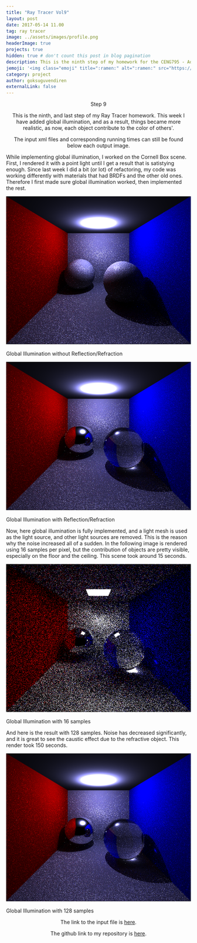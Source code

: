 ```yaml
---
title: "Ray Tracer Vol9"
layout: post
date: 2017-05-14 11.00
tag: ray tracer
image: ../assets/images/profile.png
headerImage: true
projects: true
hidden: true # don't count this post in blog pagination
description: This is the ninth step of my homework for the CENG795 - Advanced Ray Tracing course.
jemoji: '<img class="emoji" title=":ramen:" alt=":ramen:" src="https://assets.github.com/images/icons/emoji/unicode/1f320.png" height="20" width="20" align="absmiddle">'
category: project
author: goksuguvendiren
externalLink: false
---
```

<center> Step 9 </center>
<center>
<p>
This is the ninth, and last step of my Ray Tracer homework. This week I have added global illumination, and as a result,
things became more realistic, as now, each object contribute to the color of others'.

</p>

<p>
The input xml files and corresponding running times can still be found below each output image.
</p>

</center>

<p>
While implementing global illumination, I worked on the Cornell Box scene. First, I rendered it with a point light until
I get a result that is satistying enough. Since last week I did a bit (or lot) of refactoring, my code was working differently
with materials that had BRDFs and the other old ones. Therefore I first made sure global illumination worked, then implemented
the rest.
</p>

<p align="center">
  <img src="../assets/images/9/global_first.png" alt="Global Illumination without Reflection/Refraction"/>
  <figcaption>Global Illumination without Reflection/Refraction</figcaption>
</p>



<p align="center">
  <img src="../assets/images/9/global_second.png" alt="Global Illumination with Reflection/Refraction"/>
  <figcaption>Global Illumination with Reflection/Refraction</figcaption>
</p>


<p>
Now, here global illumination is fully implemented, and a light mesh is used as the light source, and other light sources
are removed. This is the reason why the noise increased all of a sudden. In the following image is rendered using 16 samples
per pixel, but the contribution of objects are pretty visible, especially on the floor and the ceiling. This scene took
around 15 seconds.
</p>

<p align="center">
  <img src="../assets/images/9/global_third.png" alt="Global Illumination"/>
  <figcaption>Global Illumination with 16 samples</figcaption>
</p>

<p>
And here is the result with 128 samples. Noise has decreased significantly, and it is great to see the caustic effect
due to the refractive object. This render took 150 seconds.
</p>

<p align="center">
  <img src="../assets/images/9/global_second.png" alt="Global Illumination with 128 samples"/>
    <figcaption>Global Illumination with 128 samples</figcaption>
</p>
<center>

<p>
The link to the input file is
<a href="https://github.com/goksuguvendiren/AdvancedRayTracing/blob/master/inputs/9/cornellbox_ldr.xml">here</a>.
</p>

<center>
<p>
The github link to my repository is <a href="https://github.com/goksuguvendiren/AdvancedRayTracing">here</a>.
</p>

</center>
